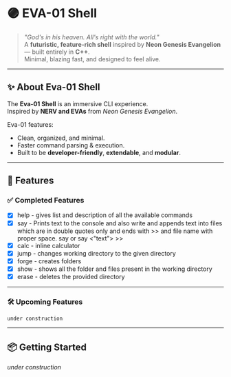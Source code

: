 # 🟣 EVA-01 Shell

> _"God's in his heaven. All's right with the world."_  
> A **futuristic, feature-rich shell** inspired by **Neon Genesis Evangelion** — built entirely in **C++**.  
> Minimal, blazing fast, and designed to feel alive.

---

## ✨ About Eva-01 Shell

The **Eva-01 Shell** is an immersive CLI experience.  
Inspired by **NERV and EVAs** from _Neon Genesis Evangelion_.

Eva-01 features:

- Clean, organized, and minimal.
- Faster command parsing & execution.
- Built to be **developer-friendly**, **extendable**, and **modular**.

---

## 🚀 Features

### ✅ Completed Features

- [x] help - gives list and description of all the available commands
- [x] say - Prints text to the console and also write and appends text into files which are in double quotes only and ends with >> and file name with proper space. say <text> or say <\"text\"> >> <filename>
- [x] calc - inline calculator
- [x] jump - changes working directory to the given directory
- [x] forge - creates folders
- [x] show - shows all the folder and files present in the working directory
- [x] erase - deletes the provided directory

---

### 🛠️ Upcoming Features

    under construction

---

## 📦 Getting Started

_under construction_
